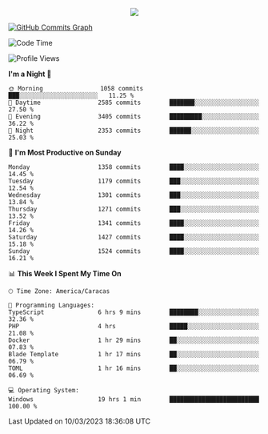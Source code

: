 <p align="center">
  <a href="http://www.github.com/thevacs">
    <img src="https://github-readme-streak-stats.herokuapp.com/?user=thevacs&stroke=ffffff&background=1c1917&ring=0891b2&fire=0891b2&currStreakNum=ffffff&currStreakLabel=0891b2&sideNums=ffffff&sideLabels=ffffff&dates=ffffff&hide_border=true" />
  </a>
  
  <a href="http://www.github.com/thevacs"><img src="https://github-readme-activity-graph.cyclic.app/graph?username=thevacs&bg_color=000000&color=ffffff&line=ff0000&point=ebebeb&area=true&hide_border=true" alt="GitHub Commits Graph" /></a>
  
</p>

<!--START_SECTION:waka-->
![Code Time](http://img.shields.io/badge/Code%20Time-1%2C237%20hrs%2013%20mins-blue)

![Profile Views](http://img.shields.io/badge/Profile%20Views-5-blue)

**I'm a Night 🦉** 

```text
🌞 Morning                1058 commits        ███░░░░░░░░░░░░░░░░░░░░░░   11.25 % 
🌆 Daytime                2585 commits        ███████░░░░░░░░░░░░░░░░░░   27.50 % 
🌃 Evening                3405 commits        █████████░░░░░░░░░░░░░░░░   36.22 % 
🌙 Night                  2353 commits        ██████░░░░░░░░░░░░░░░░░░░   25.03 % 
```
📅 **I'm Most Productive on Sunday** 

```text
Monday                   1358 commits        ████░░░░░░░░░░░░░░░░░░░░░   14.45 % 
Tuesday                  1179 commits        ███░░░░░░░░░░░░░░░░░░░░░░   12.54 % 
Wednesday                1301 commits        ███░░░░░░░░░░░░░░░░░░░░░░   13.84 % 
Thursday                 1271 commits        ███░░░░░░░░░░░░░░░░░░░░░░   13.52 % 
Friday                   1341 commits        ████░░░░░░░░░░░░░░░░░░░░░   14.26 % 
Saturday                 1427 commits        ████░░░░░░░░░░░░░░░░░░░░░   15.18 % 
Sunday                   1524 commits        ████░░░░░░░░░░░░░░░░░░░░░   16.21 % 
```


📊 **This Week I Spent My Time On** 

```text
🕑︎ Time Zone: America/Caracas

💬 Programming Languages: 
TypeScript               6 hrs 9 mins        ████████░░░░░░░░░░░░░░░░░   32.36 % 
PHP                      4 hrs               █████░░░░░░░░░░░░░░░░░░░░   21.08 % 
Docker                   1 hr 29 mins        ██░░░░░░░░░░░░░░░░░░░░░░░   07.83 % 
Blade Template           1 hr 17 mins        ██░░░░░░░░░░░░░░░░░░░░░░░   06.79 % 
TOML                     1 hr 16 mins        ██░░░░░░░░░░░░░░░░░░░░░░░   06.69 % 

💻 Operating System: 
Windows                  19 hrs 1 min        █████████████████████████   100.00 % 
```


 Last Updated on 10/03/2023 18:36:08 UTC
<!--END_SECTION:waka-->
